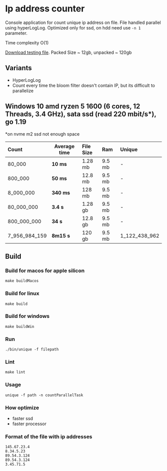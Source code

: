 # Ip address counter

Console application for count unique ip address on file. File handled parallel using hyperLogLog.
Optimized only for ssd, on hdd need use `-n 1` parameter.

Time complexity O(1)

[Download testing file](https://ecwid-vgv-storage.s3.eu-central-1.amazonaws.com/ip_addresses.zip]). Packed Size ~ 12gb, unpacked ~ 120gb
## Variants
- HyperLogLog
- Count every time the bloom filter doesn't contain IP, but its difficult to parallelize

## Windows 10 amd ryzen 5 1600 (6 cores, 12 Threads, 3.4 GHz), sata ssd (read 220 mbit/s*), go 1.19 

*on nvme m2 ssd not enough space

| Count         |  Average time  | File Size      | Ram        | Unique            |
|:------------- |----------------|:---------------|:-----------|:------------------|
| 80_000        |   **10   ms**  |  1.28 mb       |  9.5 mb    |  -                |
| 800_000       |   **50   ms**  |  12.8 mb       |  9.5 mb    |  -                |
| 8_000_000     |   **340  ms**  |  128  mb       |  9.5 mb    |  -                |
| 80_000_000    |   **3.4  s**   |  1.28 gb       |  9.5 mb    |  -                |
| 800_000_000   |   **34   s**   |  12.8 gb       |  9.5 mb    |  -                |
| 7_956_984_159 |   **8m15 s**   |  120  gb       |  9.5 mb    |  1_122_438_962    |

## Build
### Build for macos for apple silicon
`make buildMacos`
### Build for linux
`make build`
### Build for windows
`make buildWin`

### Run 
`./bin/unique -f filepath`

### Lint 
`make lint`

### Usage
`unique -f path -n countParallelTask`

### How optimize
- faster ssd
- faster processor

### Format of the file with ip addresses

```
145.67.23.4
8.34.5.23
89.54.3.124
89.54.3.124
3.45.71.5
```